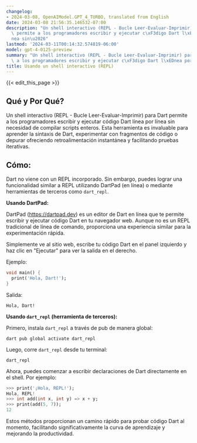 ```yaml
---
changelog:
- 2024-03-08, OpenAIModel.GPT_4_TURBO, translated from English
date: 2024-03-08 21:56:35.146532-07:00
description: "Un shell interactivo (REPL - Bucle Leer-Evaluar-Imprimir) para Dart\
  \ permite a los programadores escribir y ejecutar c\xF3digo Dart l\xEDnea por l\xED\
  nea sin\u2026"
lastmod: '2024-03-11T00:14:32.574819-06:00'
model: gpt-4-0125-preview
summary: "Un shell interactivo (REPL - Bucle Leer-Evaluar-Imprimir) para Dart permite\
  \ a los programadores escribir y ejecutar c\xF3digo Dart l\xEDnea por l\xEDnea sin\u2026"
title: Usando un shell interactivo (REPL)
---
```


{{< edit_this_page >}}

## Qué y Por Qué?

Un shell interactivo (REPL - Bucle Leer-Evaluar-Imprimir) para Dart permite a los programadores escribir y ejecutar código Dart línea por línea sin necesidad de compilar scripts enteros. Esta herramienta es invaluable para aprender la sintaxis de Dart, experimentar con fragmentos de código o depurar ofreciendo retroalimentación instantánea y facilitando pruebas iterativas.

## Cómo:

Dart no viene con un REPL incorporado. Sin embargo, puedes lograr una funcionalidad similar a REPL utilizando DartPad (en línea) o mediante herramientas de terceros como `dart_repl`.

**Usando DartPad:**

DartPad (https://dartpad.dev) es un editor de Dart en línea que te permite escribir y ejecutar código Dart en tu navegador web. Aunque no es un REPL tradicional de línea de comando, proporciona una experiencia similar para la experimentación rápida.

Simplemente ve al sitio web, escribe tu código Dart en el panel izquierdo y haz clic en "Ejecutar" para ver la salida en el derecho.

Ejemplo:
```dart
void main() {
  print('Hola, Dart!');
}
```
Salida:
```
Hola, Dart!
```

**Usando `dart_repl` (herramienta de terceros):**

Primero, instala `dart_repl` a través de pub de manera global:

```shell
dart pub global activate dart_repl
```

Luego, corre `dart_repl` desde tu terminal:

```shell
dart_repl
```

Ahora, puedes comenzar a escribir declaraciones de Dart directamente en el shell. Por ejemplo:

```dart
>>> print('¡Hola, REPL!');
Hola, REPL!
>>> int add(int x, int y) => x + y;
>>> print(add(5, 7));
12
```

Estos métodos proporcionan un camino rápido para probar código Dart al momento, facilitando significativamente la curva de aprendizaje y mejorando la productividad.
